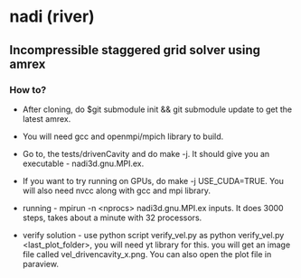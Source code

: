 # nadi (river)

## Incompressible staggered grid solver using amrex

### How to?

* After cloning, do $git submodule init && git submodule update
to get the latest amrex.

* You will need gcc and openmpi/mpich library to build.

* Go to, the tests/drivenCavity and do make -j. It should give you an executable - nadi3d.gnu.MPI.ex.
* If you want to try running on GPUs, do make -j USE_CUDA=TRUE. You will also need nvcc along with gcc and mpi library.

* running - mpirun -n \<nprocs\> nadi3d.gnu.MPI.ex inputs. It does 3000 steps, takes about a minute with 32 processors.
  
* verify solution - use python script verify_vel.py as python verify_vel.py <last_plot_folder>, you will need yt library for this.
you will get an image file called vel_drivencavity_x.png. You can also open the plot file in paraview.
